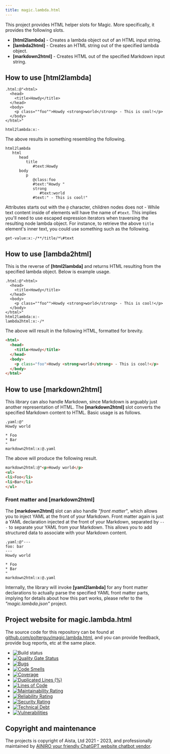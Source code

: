 ```yaml
---
title: magic.lambda.html
---
```


This project provides HTML helper slots for Magic. More specifically, it provides the following slots.

* __[html2lambda]__ - Creates a lambda object out of an HTML input string.
* __[lambda2html]__ - Creates an HTML string out of the specified lambda object.
* __[markdown2html]__ - Creates HTML out of the specified Markdown input string.

## How to use [html2lambda]

```
.html:@"<html>
  <head>
    <title>Howdy</title>
  </head>
  <body>
    <p class=""foo"">Howdy <strong>world</strong> - This is cool!</p>
  </body>
</html>"

html2lambda:x:-
```

The above results in something resembling the following.

```
html2lambda
   html
      head
         title
            #text:Howdy
      body
         p
            @class:foo
            #text:"Howdy "
            strong
               #text:world
            #text:" - This is cool!"
```

Attributes starts out with the `@` character, children nodes does not - While text content inside of elements will
have the name of `#text`. This implies you'll need to use escaped expression iterators when traversing the resulting node
lambda object. For instance, to retrieve the above `title` element's inner text, you could use something such as the
following.

```
get-value:x:-/**/title/*\#text
```

## How to use [lambda2html]

This is the reverse of **[html2lambda]** and returns HTML resulting from the specified lambda object. Below
is example usage.

```
.html:@"<html>
  <head>
    <title>Howdy</title>
  </head>
  <body>
    <p class=""foo"">Howdy <strong>world</strong> - This is cool!</p>
  </body>
</html>"
html2lambda:x:-
lambda2html:x:-/*
```

The above will result in the following HTML, formatted for brevity.

```html
<html>
  <head>
    <title>Howdy</title>
  </head>
  <body>
    <p class="foo">Howdy <strong>world</strong> - This is cool!</p>
  </body>
</html>
```

## How to use [markdown2html]

This library can also handle Markdown, since Markdown is arguably just another representation of HTML.
The **[markdown2html]** slot converts the specified Markdown content to HTML. Basic usage is as follows.

```
.yaml:@"
Howdy world

* Foo
* Bar
"
markdown2html:x:@.yaml
```

The above will produce the following result.

```html
markdown2html:@"<p>Howdy world</p>
<ul>
<li>Foo</li>
<li>Bar</li>
</ul>
```

### Front matter and [markdown2html]

The **[markdown2html]** slot can also handle _"front matter"_, which allows you to inject YAML at the front
of your Markdown. Front matter again is just a YAML declaration injected at the front of your Markdown,
separated by `---` to separate your YAML from your Markdown. This allows you to add structured data to
associate with your Markdown content.

```
.yaml:@"---
foo: bar
---
Howdy world

* Foo
* Bar
"
markdown2html:x:@.yaml
```

Internally, the library will invoke **[yaml2lambda]** for any front matter declarations to actually parse
the specified YAML front matter parts, implying for details about how this part works, please refer to
the _"magic.lambda.json"_ project.

## Project website for magic.lambda.html

The source code for this repository can be found at [github.com/polterguy/magic.lambda.html](https://github.com/polterguy/magic.lambda.html), and you can provide feedback, provide bug reports, etc at the same place.

- ![Build status](https://github.com/polterguy/magic.lambda.html/actions/workflows/build.yaml/badge.svg)
- [![Quality Gate Status](https://sonarcloud.io/api/project_badges/measure?project=polterguy_magic.lambda.html&metric=alert_status)](https://sonarcloud.io/dashboard?id=polterguy_magic.lambda.html)
- [![Bugs](https://sonarcloud.io/api/project_badges/measure?project=polterguy_magic.lambda.html&metric=bugs)](https://sonarcloud.io/dashboard?id=polterguy_magic.lambda.html)
- [![Code Smells](https://sonarcloud.io/api/project_badges/measure?project=polterguy_magic.lambda.html&metric=code_smells)](https://sonarcloud.io/dashboard?id=polterguy_magic.lambda.html)
- [![Coverage](https://sonarcloud.io/api/project_badges/measure?project=polterguy_magic.lambda.html&metric=coverage)](https://sonarcloud.io/dashboard?id=polterguy_magic.lambda.html)
- [![Duplicated Lines (%)](https://sonarcloud.io/api/project_badges/measure?project=polterguy_magic.lambda.html&metric=duplicated_lines_density)](https://sonarcloud.io/dashboard?id=polterguy_magic.lambda.html)
- [![Lines of Code](https://sonarcloud.io/api/project_badges/measure?project=polterguy_magic.lambda.html&metric=ncloc)](https://sonarcloud.io/dashboard?id=polterguy_magic.lambda.html)
- [![Maintainability Rating](https://sonarcloud.io/api/project_badges/measure?project=polterguy_magic.lambda.html&metric=sqale_rating)](https://sonarcloud.io/dashboard?id=polterguy_magic.lambda.html)
- [![Reliability Rating](https://sonarcloud.io/api/project_badges/measure?project=polterguy_magic.lambda.html&metric=reliability_rating)](https://sonarcloud.io/dashboard?id=polterguy_magic.lambda.html)
- [![Security Rating](https://sonarcloud.io/api/project_badges/measure?project=polterguy_magic.lambda.html&metric=security_rating)](https://sonarcloud.io/dashboard?id=polterguy_magic.lambda.html)
- [![Technical Debt](https://sonarcloud.io/api/project_badges/measure?project=polterguy_magic.lambda.html&metric=sqale_index)](https://sonarcloud.io/dashboard?id=polterguy_magic.lambda.html)
- [![Vulnerabilities](https://sonarcloud.io/api/project_badges/measure?project=polterguy_magic.lambda.html&metric=vulnerabilities)](https://sonarcloud.io/dashboard?id=polterguy_magic.lambda.html)

## Copyright and maintenance

The projects is copyright of Aista, Ltd 2021 - 2023, and professionally maintained by [AINIRO your friendly ChatGPT website chatbot vendor](https://ainiro.io).
